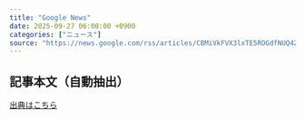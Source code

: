 ```yaml
---
title: "Google News"
date: 2025-09-27 06:00:00 +0900
categories: ["ニュース"]
source: "https://news.google.com/rss/articles/CBMiVkFVX3lxTE5ROGdfNUQ4Z2EwRURsTmk3U29tR0VhOWdFSk1UcXpoVVlzU3AyY2MzblQzWUh1Szd2WmtJTThLNG9MVmpxY3J0Q1c4czFYUnphLWl5NlJB?oc=5"
---
```


## 記事本文（自動抽出）
<body class="y0K44d EA71Tc" id="readabilityBody"></body>

[出典はこちら](https://news.google.com/rss/articles/CBMiVkFVX3lxTE5ROGdfNUQ4Z2EwRURsTmk3U29tR0VhOWdFSk1UcXpoVVlzU3AyY2MzblQzWUh1Szd2WmtJTThLNG9MVmpxY3J0Q1c4czFYUnphLWl5NlJB?oc=5)
